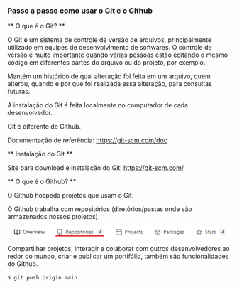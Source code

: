 ### Passo a passo como usar o Git e o Github

** O que é o Git? **

O Git é um sistema de controle de versão de arquivos, principalmente utilizado em equipes de desenvolvimento de softwares. O controle de versão é muito importante quando várias pessoas estão editando o mesmo código em diferentes partes do arquivo ou do projeto, por exemplo.

Mantém um histórico de qual alteração foi feita em um arquivo, quem alterou, quando e por que foi realizada essa alteração, para consultas futuras.

A instalação do Git é feita localmente no computador de cada desenvolvedor.

Git é diferente de Github.

Documentação de referência: https://git-scm.com/doc



** Instalação do Git **

Site para download e instalação do Git: https://git-scm.com/



** O que é o Github? **

O Github hospeda projetos que usam o Git.

O Github trabalha com repositórios (diretórios/pastas onde são armazenados nossos projetos).

![Repositórios](./images/repositories.png)

Compartilhar projetos, interagir e colaborar com outros desenvolvedores ao redor do mundo, criar e publicar um portifólio, também são funcionalidades do Github.





~~~bash
$ git push origin main
~~~


